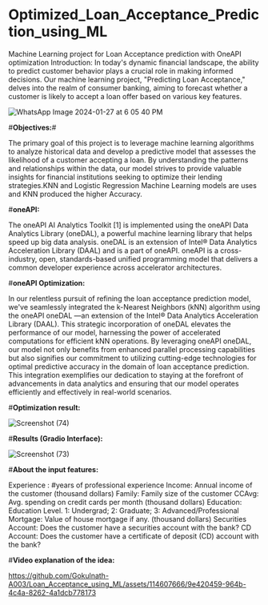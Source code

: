 # Optimized_Loan_Acceptance_Prediction_using_ML
Machine Learning project for Loan Acceptance prediction with OneAPI optimization
Introduction:
In today's dynamic financial landscape, the ability to predict customer behavior plays a crucial role in making informed decisions. Our machine learning project, "Predicting Loan Acceptance," delves into the realm of consumer banking, aiming to forecast whether a customer is likely to accept a loan offer based on various key features. 


![WhatsApp Image 2024-01-27 at 6 05 40 PM](https://github.com/Gokulnath-A003/Loan_Acceptance_using_ML/assets/114607666/245e3995-a45f-4a6a-8c11-cbcd20193a79)

#**Objectives:**#

  The primary goal of this project is to leverage machine learning algorithms to analyze historical data and develop a predictive model that assesses the likelihood of a customer accepting a loan. By understanding the patterns and relationships within the data, our model strives to provide valuable insights for financial institutions seeking to optimize their lending strategies.KNN and Logistic Regression Machine Learning models are uses and KNN produced the higher Accuracy.
  
#**oneAPI:**

  The oneAPI AI Analytics Toolkit [1] is implemented using the oneAPI Data Analytics Library (oneDAL), a powerful machine learning library that helps speed up big data analysis. oneDAL is an extension of Intel® Data Analytics Acceleration Library (DAAL) and is a part of oneAPI. oneAPI is a cross-industry, open, standards-based unified programming model that delivers a common developer experience across accelerator architectures.
  
#**oneAPI Optimization:**

  In our relentless pursuit of refining the loan acceptance prediction model, we've seamlessly integrated the k-Nearest Neighbors (kNN) algorithm using the oneAPI oneDAL —an extension of the Intel® Data Analytics Acceleration Library (DAAL). This strategic incorporation of oneDAL elevates the performance of our model, harnessing the power of accelerated computations for efficient kNN operations. By leveraging oneAPI oneDAL, our model not only benefits from enhanced parallel processing capabilities but also signifies our commitment to utilizing cutting-edge technologies for optimal predictive accuracy in the domain of loan acceptance prediction. This integration exemplifies our dedication to staying at the forefront of advancements in data analytics and ensuring that our model operates efficiently and effectively in real-world scenarios.
  
#**Optimization result:**

![Screenshot (74)](https://github.com/Gokulnath-A003/Loan_Acceptance_using_ML/assets/114607666/dbfa7326-9955-4f29-9ab4-4c5aca9fc51b)

#**Results (Gradio Interface):**

![Screenshot (73)](https://github.com/Gokulnath-A003/Loan_Acceptance_using_ML/assets/114607666/b0bd4689-0023-4875-aad8-3d0ee43b6841)

#**About the input features:**

Experience : #years of professional experience
Income: Annual income of the customer (thousand dollars)
Family: Family size of the customer
CCAvg: Avg. spending on credit cards per month (thousand dollars)
Education: Education Level. 1: Undergrad; 2: Graduate; 3: Advanced/Professional
Mortgage: Value of house mortgage if any. (thousand dollars)
Securities Account: Does the customer have a securities account with the bank?
CD Account: Does the customer have a certificate of deposit (CD) account with the bank?

#**Video explanation of the idea:**


https://github.com/Gokulnath-A003/Loan_Acceptance_using_ML/assets/114607666/9e420459-964b-4c4a-8262-4a1dcb778173


